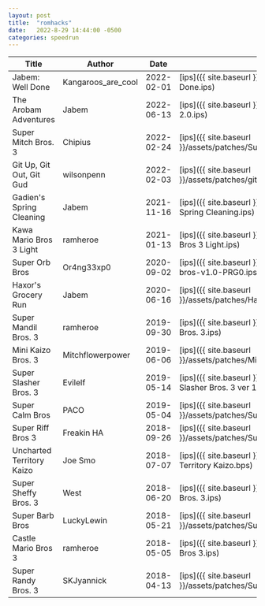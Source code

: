 ```yaml
---
layout: post
title:  "romhacks"
date:   2022-8-29 14:44:00 -0500
categories: speedrun
---
```


| Title | Author | Date | Patch | Link |
 ---- | ------ | ---- | ---- | ----- 
| Jabem: Well Done | Kangaroos_are_cool | 2022-02-01 | [ips]({{ site.baseurl }}/assets/patches/Jabem Well Done.ips) | [rh.net](https://www.romhacking.net/hacks/6562/) |
| The Arobam Adventures | Jabem | 2022-06-13 | [ips]({{ site.baseurl }}/assets/patches/SMB3AA 2.0.ips) | [rh.net](https://www.romhacking.net/hacks/6511/) |
| Super Mitch Bros. 3 | Chipius | 2022-02-24 | [ips]({{ site.baseurl }}/assets/patches/SuperMitchBros2.0.ips) | [rh.net](https://www.romhacking.net/hacks/4058/) |
| Git Up, Git Out, Git Gud | wilsonpenn | 2022-02-03 | [ips]({{ site.baseurl }}/assets/patches/git_up_git_out_git_gud_v2_01.ips) | [rh.net](https://www.romhacking.net/hacks/6424/) |
| Gadien's Spring Cleaning | Jabem | 2021-11-16 | [ips]({{ site.baseurl }}/assets/patches/Gadiens Spring Cleaning.ips) | [rh.net](https://www.romhacking.net/hacks/6527/) |
| Kawa Mario Bros 3 Light | ramheroe | 2021-01-13 | [ips]({{ site.baseurl }}/assets/patches/Kawa Mario Bros 3 Light.ips) | [rh.net](https://www.romhacking.net/hacks/5653/) |
| Super Orb Bros | Or4ng33xp0 | 2020-09-02 | [ips]({{ site.baseurl }}/assets/patches/super-orb-bros-v1.0-PRG0.ips) | [rh.net](https://www.romhacking.net/hacks/5384/) |
| Haxor's Grocery Run | Jabem | 2020-06-16 | [ips]({{ site.baseurl }}/assets/patches/Haxor_Grocery_Run_2_0.ips) | [rh.net](https://www.romhacking.net/hacks/6523/) |
| Super Mandil Bros. 3 | ramheroe | 2019-09-30 | [ips]({{ site.baseurl }}/assets/patches/Super Mandil Bros. 3.ips) | [rh.net](https://www.romhacking.net/hacks/4690/) |
| Mini Kaizo Bros. 3 | Mitchflowerpower | 2019-06-06 | [ips]({{ site.baseurl }}/assets/patches/MiniKaizoBros.3 (PRG0).ips) | [rh.net](https://www.romhacking.net/hacks/4562/) |
| Super Slasher Bros. 3 | Evilelf | 2019-05-14 | [ips]({{ site.baseurl }}/assets/patches/Super Slasher Bros. 3 ver 1.3.ips) | [rh.net](https://www.romhacking.net/hacks/4639/) |
| Super Calm Bros | PACO | 2019-05-04 | [ips]({{ site.baseurl }}/assets/patches/Super_Calm_Bros_1.1.ips) | [rh.net](https://www.romhacking.net/hacks/4489/) |
| Super Riff Bros 3 | Freakin HA | 2018-09-26 | [ips]({{ site.baseurl }}/assets/patches/Super_Riff_Bros._3 v1.21.ips) | [rh.net](https://www.romhacking.net/hacks/4144/) |
| Uncharted Territory Kaizo | Joe Smo | 2018-07-07 | [ips]({{ site.baseurl }}/assets/patches/Uncharted Territory Kaizo.bps) | [rh.net](https://www.romhacking.net/hacks/4067/) |
| Super Sheffy Bros. 3 | West | 2018-06-20 | [ips]({{ site.baseurl }}/assets/patches/Super Sheffy Bros. 3.ips) | [rh.net](https://www.romhacking.net/hacks/4047/) |
| Super Barb Bros | LuckyLewin | 2018-05-21 | [ips]({{ site.baseurl }}/assets/patches/SuperBarbBros.ips) | [rh.net](https://www.romhacking.net/hacks/4004/) |
| Castle Mario Bros 3 | ramheroe | 2018-05-05 | [ips]({{ site.baseurl }}/assets/patches/Castle Mario Bros 3.ips) | [rh.net](https://www.romhacking.net/hacks/3988/) |
| Super Randy Bros. 3 | SKJyannick | 2018-04-13 | [ips]({{ site.baseurl }}/assets/patches/Super_Randy_Bros._3.ips) | [rh.net](https://www.romhacking.net/hacks/4701/) |
